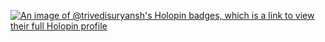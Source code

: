 [![An image of @trivedisuryansh's Holopin badges, which is a link to view their full Holopin profile](https://holopin.me/trivedisuryansh)](https://holopin.io/@trivedisuryansh)
